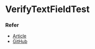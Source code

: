# VerifyTextFieldTest

### Refer

- [Article](https://medium.com/jeremy-xue-s-blog/swift-%E5%89%B5%E5%BB%BA%E8%87%AA%E5%AE%9A%E7%BE%A9%E8%A6%96%E5%9C%96-customview-8d61402ae937)
- [GitHub](https://github.com/JeremyXue77/Swift-Creating-CustomView)

